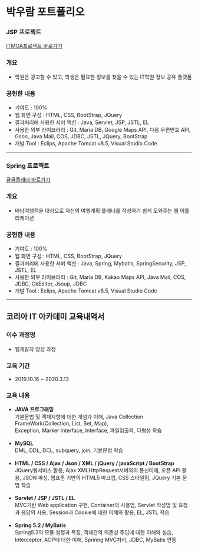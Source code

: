박우람 포트폴리오
======================
<h3>JSP 프로젝트</h3>
<a href="https://github.com/gzgzg2/ITMOA_PWR.git">ITMOA프로젝트 바로가기</a>
<br>
<h3>개요</h3>
<ul>
<li>학원은 광고할 수 있고, 학생은 필요한 정보를 찾을 수 있는 IT학원 정보 공유 플랫폼</li></ul>
<h3>공헌한 내용</h3>
<ul>
<li>기여도 : 100%</li>
<li>웹 화면 구성 : HTML, CSS, BootStrap, JQuery</li>
<li>결과처리에 사용한 서버 액션 : Java, Servlet, JSP, JSTL, EL </li>
<li>사용한 외부 라이브러리 : Git, Maria DB, Google Maps API, 다음 우편번호 API, Gson, Java Mail, COS, JDBC, JSTL, JQuery, BootStrap</li>
<li>개발 Tool : Eclips, Apache Tomcat v8.5, Visual Studio Code</li>
</ul>
<hr>
<h3>Spring 프로젝트</h3>
<a href="https://github.com/gyo1227/MGB">귤귤플래너 바로가기</a>
<br>
<h3>개요</h3>
<ul>
<li>배낭여행객을 대상으로 자신의 여행계획 플래너를 작성하기 쉽게 도와주는 웹 어플리케이션</li></ul>
<h3>공헌한 내용</h3>
<ul>
<li>기여도 : 100%</li>
<li>웹 화면 구성 : HTML, CSS, BootStrap, JQuery</li>
<li>결과처리에 사용한 서버 액션 : Java, Spring, Mybatis, SpringSecurity, JSP, JSTL, EL </li>
<li>사용한 외부 라이브러리 : Git, Maria DB, Kakao Maps API, Java Mail, COS, JDBC, CkEditor, Jsoup, JDBC</li>
<li>개발 Tool : Eclips, Apache Tomcat v8.5, Visual Studio Code</li>
</ul>
<hr>

코리아 IT 아카데미 교육내역서
---------------------------------
<h3>이수 과정명</h3>
<ul>
<li>웹개발자 양성 과정</li></ul>
<h3>교육 기간</h3>
<ul>
<li>2019.10.16 ~ 2020.3.13</li></ul>
<h3>교육 내용</h3>
<ul>
<li><b>JAVA 프로그래밍</b><br>기본문법 및 객체지향에 대한 개념과 이해, Java Collection FrameWork(Collection, List, Set, Map),<br> Exception, Marker Interface, Interface, 파일입출력, 다형성 학습</li>
<br>
<li><b>MySQL</b><br>DML, DDL, DCL, subquery, join, 기본문법 학습</li>
<br>
<li><b>HTML / CSS / Ajax / Json / XML / jQuery / javaScript / BootStrap</b><br>JQuery웹서비스 활용, Ajax XMLHttpRequest서버와의 통신이해, 오픈 API 활용, JSON 파싱, 웹표준 기반의 HTML5 마크업, CSS 스타일링, JQuery 기본 문법 학습</li><br>
<li><b>Servlet / JSP / JSTL / EL</b><br>MVC기반 Web application 구현, Container의 사용법, Servlet 작성법 및 요청과 응답의 사용, Session과 Cookie에 대한 이해와 활용, EL, JSTL 학습</li><br>
<li><b>Spring 5.2 / MyBatis</b><br>Spring5.2의 모듈 설정과 특징, 객체간의 의존성 주입에 대한 이해와 실습,
Interceptor, AOP에 대한 이해, Sprinng MVC처리, JDBC, MyBatis 연동
</li><br>
</ul>
